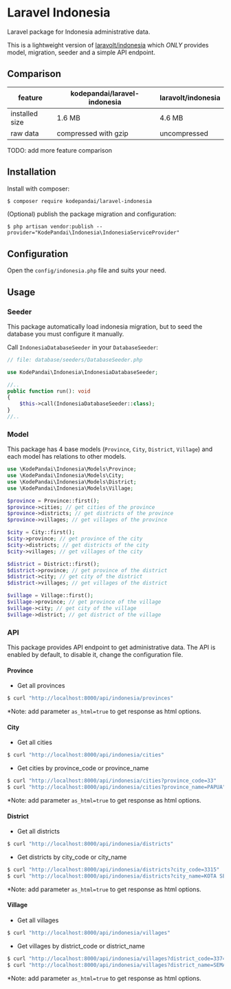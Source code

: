 # Laravel Indonesia

Laravel package for Indonesia administrative data.

This is a lightweight version of [laravolt/indonesia](https://github.com/laravel/indonesia)
which *ONLY* provides model, migration, seeder and a simple API endpoint.

## Comparison

| feature            | kodepandai/laravel-indonesia | laravolt/indonesia     |
|--------------------| ---------------------------- | ---------------------- |
| installed size     | 1.6 MB                       | 4.6 MB                 |
| raw data           | compressed with gzip         | uncompressed           |

TODO: add more feature comparison

## Installation

Install with composer:

```sh
$ composer require kodepandai/laravel-indonesia
```

(Optional) publish the package migration and configuration:

```
$ php artisan vendor:publish --provider="KodePandai\Indonesia\IndonesiaServiceProvider"
```

## Configuration

Open the `config/indonesia.php` file and suits your need.

## Usage

### Seeder

This package automatically load indonesia migration, but to seed the database
you must configure it manually.

Call `IndonesiaDatabaseSeeder` in your `DatabaseSeeder`:

```php
// file: database/seeders/DatabaseSeeder.php

use KodePandai\Indonesia\IndonesiaDatabaseSeeder;

//..
public function run(): void
{
    $this->call(IndonesiaDatabaseSeeder::class);
}
//..
```

### Model

This package has 4 base models (`Province`, `City`, `District`, `Village`)
and each model has relations to other models.

```php
use \KodePandai\Indonesia\Models\Province;
use \KodePandai\Indonesia\Models\City;
use \KodePandai\Indonesia\Models\District;
use \KodePandai\Indonesia\Models\Village;

$province = Province::first();
$province->cities; // get cities of the province
$province->districts; // get districts of the province
$province->villages; // get villages of the province

$city = City::first();
$city->province; // get province of the city
$city->districts; // get districts of the city
$city->villages; // get villages of the city

$district = District::first();
$district->province; // get province of the district
$district->city; // get city of the district
$district->villages; // get villages of the district

$village = Village::first();
$village->province; // get province of the village
$village->city; // get city of the village
$village->district; // get district of the village
```

### API

This package provides API endpoint to get administrative data. The API is enabled by default, to disable it, change the configuration file.

#### Province

* Get all provinces

```sh
$ curl "http://localhost:8000/api/indonesia/provinces"
```

*Note: add parameter `as_html=true` to get response as html options.

#### City

* Get all cities

```sh
$ curl "http://localhost:8000/api/indonesia/cities"
```

* Get cities by province_code or province_name

```sh
$ curl "http://localhost:8000/api/indonesia/cities?province_code=33"
$ curl "http://localhost:8000/api/indonesia/cities?province_name=PAPUA"
```

*Note: add parameter `as_html=true` to get response as html options.

#### District

* Get all districts

```sh
$ curl "http://localhost:8000/api/indonesia/districts"
```

* Get districts by city_code or city_name

```sh
$ curl "http://localhost:8000/api/indonesia/districts?city_code=3315"
$ curl "http://localhost:8000/api/indonesia/districts?city_name=KOTA SEMARANG"
```

*Note: add parameter `as_html=true` to get response as html options.

#### Village

* Get all villages

```sh
$ curl "http://localhost:8000/api/indonesia/villages"
```

* Get villages by district_code or district_name

```sh
$ curl "http://localhost:8000/api/indonesia/villages?district_code=337401"
$ curl "http://localhost:8000/api/indonesia/villages?district_name=SEMARANG TENGAH"
```

*Note: add parameter `as_html=true` to get response as html options.
